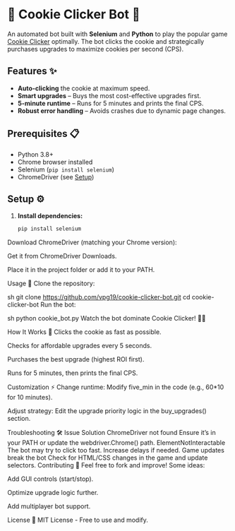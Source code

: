 # 🍪 Cookie Clicker Bot 🤖

An automated bot built with **Selenium** and **Python** to play the popular game [Cookie Clicker](http://orteil.dashnet.org/experiments/cookie/) optimally. The bot clicks the cookie and strategically purchases upgrades to maximize cookies per second (CPS).

## Features ✨
- **Auto-clicking** the cookie at maximum speed.
- **Smart upgrades** – Buys the most cost-effective upgrades first.
- **5-minute runtime** – Runs for 5 minutes and prints the final CPS.
- **Robust error handling** – Avoids crashes due to dynamic page changes.

## Prerequisites 📋
- Python 3.8+
- Chrome browser installed
- Selenium (`pip install selenium`)
- ChromeDriver (see [Setup](#setup))

## Setup ⚙️
1. **Install dependencies:**
   ```sh
   pip install selenium
Download ChromeDriver (matching your Chrome version):

Get it from ChromeDriver Downloads.

Place it in the project folder or add it to your PATH.

Usage 🚀
Clone the repository:

sh
git clone https://github.com/vpg19/cookie-clicker-bot.git
cd cookie-clicker-bot
Run the bot:

sh
python cookie_bot.py
Watch the bot dominate Cookie Clicker! 🍪🔥

How It Works 🤖
Clicks the cookie as fast as possible.

Checks for affordable upgrades every 5 seconds.

Purchases the best upgrade (highest ROI first).

Runs for 5 minutes, then prints the final CPS.

Customization ⚡
Change runtime: Modify five_min in the code (e.g., 60*10 for 10 minutes).

Adjust strategy: Edit the upgrade priority logic in the buy_upgrades() section.

Troubleshooting 🛠️
Issue	Solution
ChromeDriver not found	Ensure it’s in your PATH or update the webdriver.Chrome() path.
ElementNotInteractable	The bot may try to click too fast. Increase delays if needed.
Game updates break the bot	Check for HTML/CSS changes in the game and update selectors.
Contributing 🤝
Feel free to fork and improve! Some ideas:

Add GUI controls (start/stop).

Optimize upgrade logic further.

Add multiplayer bot support.

License 📄
MIT License - Free to use and modify.
